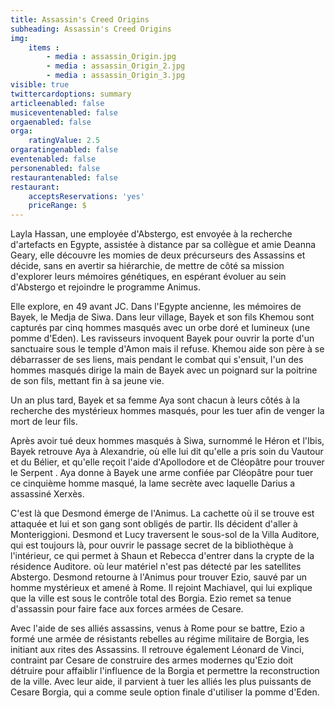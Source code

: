 ```yaml
---
title: Assassin's Creed Origins
subheading: Assassin's Creed Origins
img: 
    items :
        - media : assassin_Origin.jpg
        - media : assassin_Origin_2.jpg
        - media : assassin_Origin_3.jpg
visible: true
twittercardoptions: summary
articleenabled: false
musiceventenabled: false
orgaenabled: false
orga:
    ratingValue: 2.5
orgaratingenabled: false
eventenabled: false
personenabled: false
restaurantenabled: false
restaurant:
    acceptsReservations: 'yes'
    priceRange: $
---
```





Layla Hassan, une employée d'Abstergo, est envoyée à la recherche d'artefacts en Egypte, assistée à distance par sa collègue et amie Deanna Geary, elle découvre les momies de deux précurseurs des Assassins et décide, sans en avertir sa hiérarchie, de mettre de côté sa mission d'explorer leurs mémoires génétiques, en espérant évoluer au sein d'Abstergo et rejoindre le programme Animus.

Elle explore, en 49 avant JC. Dans l'Egypte ancienne, les mémoires de Bayek, le Medja de Siwa. Dans leur village, Bayek et son fils Khemou sont capturés par cinq hommes masqués avec un orbe doré et lumineux (une pomme d'Eden). Les ravisseurs invoquent Bayek pour ouvrir la porte d'un sanctuaire sous le temple d'Amon mais il refuse. Khemou aide son père à se débarrasser de ses liens, mais pendant le combat qui s'ensuit, l'un des hommes masqués dirige la main de Bayek avec un poignard sur la poitrine de son fils, mettant fin à sa jeune vie.

Un an plus tard, Bayek et sa femme Aya sont chacun à leurs côtés à la recherche des mystérieux hommes masqués, pour les tuer afin de venger la mort de leur fils.

Après avoir tué deux hommes masqués à Siwa, surnommé le Héron et l'Ibis, Bayek retrouve Aya à Alexandrie, où elle lui dit qu'elle a pris soin du Vautour et du Bélier, et qu'elle reçoit l'aide d'Apollodore et de Cléopâtre pour trouver le Serpent . Aya donne à Bayek une arme confiée par Cléopâtre pour tuer ce cinquième homme masqué, la lame secrète avec laquelle Darius a assassiné Xerxès.

C'est là que Desmond émerge de l'Animus. La cachette où il se trouve est attaquée et lui et son gang sont obligés de partir. Ils décident d'aller à Monteriggioni. Desmond et Lucy traversent le sous-sol de la Villa Auditore, qui est toujours là, pour ouvrir le passage secret de la bibliothèque à l'intérieur, ce qui permet à Shaun et Rebecca d'entrer dans la crypte de la résidence Auditore. où leur matériel n'est pas détecté par les satellites Abstergo. Desmond retourne à l'Animus pour trouver Ezio, sauvé par un homme mystérieux et amené à Rome. Il rejoint Machiavel, qui lui explique que la ville est sous le contrôle total des Borgia. Ezio remet sa tenue d'assassin pour faire face aux forces armées de Cesare.

Avec l'aide de ses alliés assassins, venus à Rome pour se battre, Ezio a formé une armée de résistants rebelles au régime militaire de Borgia, les initiant aux rites des Assassins. Il retrouve également Léonard de Vinci, contraint par Cesare de construire des armes modernes qu'Ezio doit détruire pour affaiblir l'influence de la Borgia et permettre la reconstruction de la ville. Avec leur aide, il parvient à tuer les alliés les plus puissants de Cesare Borgia, qui a comme seule option finale d'utiliser la pomme d'Eden.